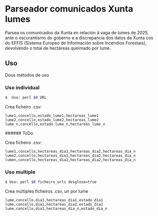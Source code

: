 # Parseador comunicados Xunta lumes

Parsea os comunicados da Xunta en relación á vaga de lumes de 2025, ante o oscurantismo do goberno e a discrepancia dos datos da Xunta cos do EFFIS (Sistema Europeo de Información sobre Incendios Forestais), devolvendo o total de hectáreas queimado por lume.

## Uso

Dous métodos de uso


### Uso individual

```bash
$  Uso: perl $0 URL
```

Crea ficheiro .csv:
```
lume1,concello,estado_lume1,hectareas_lume1
lume2,concello,estado_lume2,hectareas_lume2
lume_n,concello,estado_lume_n,hectareas_lume_n
```


###### ToDo

Crea ficheiro .csv:
```
lume1,concello,hectareas_dia1,hectareas_dia2,hectareas_dia_n
lume2,concello,hectareas_dia1,hectareas_dia2,hectareas_dia_n
lumen,concello,hectareas_dia1,hectareas_dia2,hectareas_dia_n
```


### Uso multiple

```bash
$ Uso: perl $0 ficheiro_urls desglose=true
```

Crea múltiples ficheiros .csv, un por lume
```
lume,concello,dia1,hectareas_dia1,estado_dia1
lume,concello,dia1,hectareas_dia2,estado_dia2
lume,concello,dia1,hectareas_dia_n,estado_dia_n
```